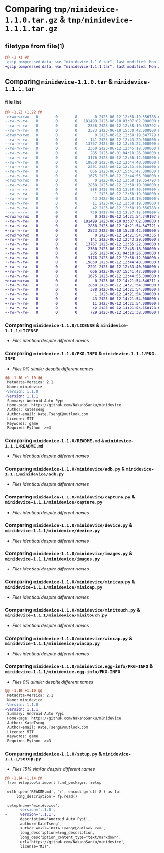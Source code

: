 # Comparing `tmp/minidevice-1.1.0.tar.gz` & `tmp/minidevice-1.1.1.tar.gz`

## filetype from file(1)

```diff
@@ -1 +1 @@
-gzip compressed data, was "minidevice-1.1.0.tar", last modified: Mon Jun 12 12:58:19 2023, max compression
+gzip compressed data, was "minidevice-1.1.1.tar", last modified: Mon Jun 12 14:21:54 2023, max compression
```

## Comparing `minidevice-1.1.0.tar` & `minidevice-1.1.1.tar`

### file list

```diff
@@ -1,22 +1,22 @@
-drwxrwxrwx   0        0        0        0 2023-06-12 12:58:19.356788 minidevice-1.1.0/
--rw-rw-rw-   0        0        0   181499 2023-06-10 03:07:02.000000 minidevice-1.1.0/LICENSE
--rw-rw-rw-   0        0        0     2838 2023-06-12 12:58:19.355792 minidevice-1.1.0/PKG-INFO
--rw-rw-rw-   0        0        0     2523 2023-06-10 15:30:42.000000 minidevice-1.1.0/README.md
-drwxrwxrwx   0        0        0        0 2023-06-12 12:58:19.347779 minidevice-1.1.0/minidevice/
--rw-rw-rw-   0        0        0      141 2023-06-12 12:43:29.000000 minidevice-1.1.0/minidevice/__init__.py
--rw-rw-rw-   0        0        0    13767 2023-06-12 12:55:22.000000 minidevice-1.1.0/minidevice/adb.py
--rw-rw-rw-   0        0        0     2360 2023-06-12 12:45:18.000000 minidevice-1.1.0/minidevice/capture.py
--rw-rw-rw-   0        0        0      285 2023-06-01 04:18:26.000000 minidevice-1.1.0/minidevice/config.py
--rw-rw-rw-   0        0        0     3176 2023-06-12 12:56:12.000000 minidevice-1.1.0/minidevice/device.py
--rw-rw-rw-   0        0        0    19850 2023-06-12 12:44:40.000000 minidevice-1.1.0/minidevice/images.py
--rw-rw-rw-   0        0        0     2291 2023-06-12 12:33:40.000000 minidevice-1.1.0/minidevice/minicap.py
--rw-rw-rw-   0        0        0      666 2023-06-07 15:41:47.000000 minidevice-1.1.0/minidevice/minitouch.py
--rw-rw-rw-   0        0        0     1675 2023-06-12 12:44:55.000000 minidevice-1.1.0/minidevice/wincap.py
-drwxrwxrwx   0        0        0        0 2023-06-12 12:58:19.354793 minidevice-1.1.0/minidevice.egg-info/
--rw-rw-rw-   0        0        0     2838 2023-06-12 12:58:19.000000 minidevice-1.1.0/minidevice.egg-info/PKG-INFO
--rw-rw-rw-   0        0        0      388 2023-06-12 12:58:19.000000 minidevice-1.1.0/minidevice.egg-info/SOURCES.txt
--rw-rw-rw-   0        0        0        1 2023-06-12 12:58:19.000000 minidevice-1.1.0/minidevice.egg-info/dependency_links.txt
--rw-rw-rw-   0        0        0       43 2023-06-12 12:58:19.000000 minidevice-1.1.0/minidevice.egg-info/requires.txt
--rw-rw-rw-   0        0        0       11 2023-06-12 12:58:19.000000 minidevice-1.1.0/minidevice.egg-info/top_level.txt
--rw-rw-rw-   0        0        0       42 2023-06-12 12:58:19.356788 minidevice-1.1.0/setup.cfg
--rw-rw-rw-   0        0        0      729 2023-06-12 12:57:15.000000 minidevice-1.1.0/setup.py
+drwxrwxrwx   0        0        0        0 2023-06-12 14:21:54.349197 minidevice-1.1.1/
+-rw-rw-rw-   0        0        0   181499 2023-06-10 03:07:02.000000 minidevice-1.1.1/LICENSE
+-rw-rw-rw-   0        0        0     2838 2023-06-12 14:21:54.347721 minidevice-1.1.1/PKG-INFO
+-rw-rw-rw-   0        0        0     2523 2023-06-10 15:30:42.000000 minidevice-1.1.1/README.md
+drwxrwxrwx   0        0        0        0 2023-06-12 14:21:54.340355 minidevice-1.1.1/minidevice/
+-rw-rw-rw-   0        0        0      141 2023-06-12 12:43:29.000000 minidevice-1.1.1/minidevice/__init__.py
+-rw-rw-rw-   0        0        0    13767 2023-06-12 12:55:22.000000 minidevice-1.1.1/minidevice/adb.py
+-rw-rw-rw-   0        0        0     2360 2023-06-12 12:45:18.000000 minidevice-1.1.1/minidevice/capture.py
+-rw-rw-rw-   0        0        0      285 2023-06-01 04:18:26.000000 minidevice-1.1.1/minidevice/config.py
+-rw-rw-rw-   0        0        0     3176 2023-06-12 12:56:12.000000 minidevice-1.1.1/minidevice/device.py
+-rw-rw-rw-   0        0        0    19850 2023-06-12 12:44:40.000000 minidevice-1.1.1/minidevice/images.py
+-rw-rw-rw-   0        0        0     2291 2023-06-12 12:33:40.000000 minidevice-1.1.1/minidevice/minicap.py
+-rw-rw-rw-   0        0        0      666 2023-06-07 15:41:47.000000 minidevice-1.1.1/minidevice/minitouch.py
+-rw-rw-rw-   0        0        0     1675 2023-06-12 12:44:55.000000 minidevice-1.1.1/minidevice/wincap.py
+drwxrwxrwx   0        0        0        0 2023-06-12 14:21:54.346211 minidevice-1.1.1/minidevice.egg-info/
+-rw-rw-rw-   0        0        0     2838 2023-06-12 14:21:54.000000 minidevice-1.1.1/minidevice.egg-info/PKG-INFO
+-rw-rw-rw-   0        0        0      388 2023-06-12 14:21:54.000000 minidevice-1.1.1/minidevice.egg-info/SOURCES.txt
+-rw-rw-rw-   0        0        0        1 2023-06-12 14:21:54.000000 minidevice-1.1.1/minidevice.egg-info/dependency_links.txt
+-rw-rw-rw-   0        0        0       43 2023-06-12 14:21:54.000000 minidevice-1.1.1/minidevice.egg-info/requires.txt
+-rw-rw-rw-   0        0        0       11 2023-06-12 14:21:54.000000 minidevice-1.1.1/minidevice.egg-info/top_level.txt
+-rw-rw-rw-   0        0        0       42 2023-06-12 14:21:54.350178 minidevice-1.1.1/setup.cfg
+-rw-rw-rw-   0        0        0      729 2023-06-12 14:21:38.000000 minidevice-1.1.1/setup.py
```

### Comparing `minidevice-1.1.0/LICENSE` & `minidevice-1.1.1/LICENSE`

 * *Files identical despite different names*

### Comparing `minidevice-1.1.0/PKG-INFO` & `minidevice-1.1.1/PKG-INFO`

 * *Files 0% similar despite different names*

```diff
@@ -1,10 +1,10 @@
 Metadata-Version: 2.1
 Name: minidevice
-Version: 1.1.0
+Version: 1.1.1
 Summary: Android Auto Pypi
 Home-page: https://github.com/NakanoSanku/minidevice
 Author: KateTseng
 Author-email: Kate.TsengK@outlook.com
 License: MIT
 Keywords: game
 Requires-Python: >=3
```

### Comparing `minidevice-1.1.0/README.md` & `minidevice-1.1.1/README.md`

 * *Files identical despite different names*

### Comparing `minidevice-1.1.0/minidevice/adb.py` & `minidevice-1.1.1/minidevice/adb.py`

 * *Files identical despite different names*

### Comparing `minidevice-1.1.0/minidevice/capture.py` & `minidevice-1.1.1/minidevice/capture.py`

 * *Files identical despite different names*

### Comparing `minidevice-1.1.0/minidevice/device.py` & `minidevice-1.1.1/minidevice/device.py`

 * *Files identical despite different names*

### Comparing `minidevice-1.1.0/minidevice/images.py` & `minidevice-1.1.1/minidevice/images.py`

 * *Files identical despite different names*

### Comparing `minidevice-1.1.0/minidevice/minicap.py` & `minidevice-1.1.1/minidevice/minicap.py`

 * *Files identical despite different names*

### Comparing `minidevice-1.1.0/minidevice/minitouch.py` & `minidevice-1.1.1/minidevice/minitouch.py`

 * *Files identical despite different names*

### Comparing `minidevice-1.1.0/minidevice/wincap.py` & `minidevice-1.1.1/minidevice/wincap.py`

 * *Files identical despite different names*

### Comparing `minidevice-1.1.0/minidevice.egg-info/PKG-INFO` & `minidevice-1.1.1/minidevice.egg-info/PKG-INFO`

 * *Files 0% similar despite different names*

```diff
@@ -1,10 +1,10 @@
 Metadata-Version: 2.1
 Name: minidevice
-Version: 1.1.0
+Version: 1.1.1
 Summary: Android Auto Pypi
 Home-page: https://github.com/NakanoSanku/minidevice
 Author: KateTseng
 Author-email: Kate.TsengK@outlook.com
 License: MIT
 Keywords: game
 Requires-Python: >=3
```

### Comparing `minidevice-1.1.0/setup.py` & `minidevice-1.1.1/setup.py`

 * *Files 15% similar despite different names*

```diff
@@ -1,14 +1,14 @@
 from setuptools import find_packages, setup
 
 with open('README.md', 'r', encoding='utf-8') as fp:
     long_description = fp.read()
 
 setup(name='minidevice',
-      version='1.1.0',
+      version='1.1.1',
       description='Android Auto Pypi',
       author='KateTseng',
       author_email='Kate.TsengK@outlook.com',
       long_description=long_description,
       long_description_content_type="text/markdown",
       url='https://github.com/NakanoSanku/minidevice',
       license='MIT',
```

